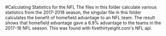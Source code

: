 #Calculating Statistics for the NFL
The files in this folder calculate various statistics from the 2017-2018 season, the singular file in this folder calculates the benefit of homefield advantage to an NFL team. The result shows that homefield advantage gave a 6.9% advantage to the teams in the 2017-18 NFL season. This was found with fivethirtyeight.com's NFL api.
